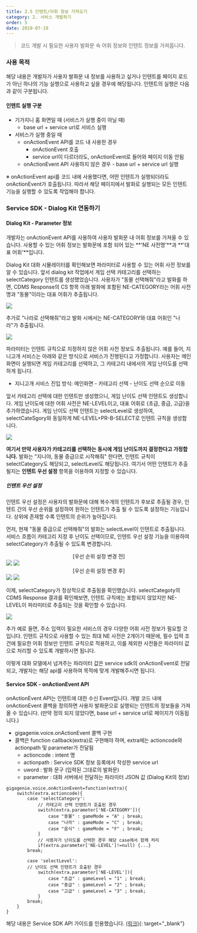 ```yaml
---
title: 2.5 인텐트/어휘 정보 가져오기
category: 2. 서비스 개발하기
order: 5
date: 2019-07-19
---
```


> 코드 개발 시 필요한 사용자 발화문 속 어휘 정보와 인텐트 정보를 가져옵니다.

### 사용 목적

해당 내용은 개발자가 사용자 발화문 내 정보를 사용하고 싶거나 인텐트를 페이지 로드가 아닌 하나의 기능 실행으로 사용하고 싶을 경우에 해당됩니다. 인텐트의 실행은 다음과 같이 구분됩니다. 

#### 인텐트 실행 구분

- 기가지니 홈 화면일 때 (서비스가 실행 중이 아닐 때)
  - base url + service url로 서비스 실행
- 서비스가 실행 중일 때
  - onActionEvent API를 코드 내 사용한 경우
    - onActionEvent 호출
    - service url이 다르더라도, onActionEvent로 들어와 페이지 이동 안됨
  - onActionEvent API 사용하지 않은 경우 - base url + service url 실행 

※ onActionEvent api를 코드 내에 사용했다면, 어떤 인텐트가 실행되더라도 onActionEvent가 호출됩니다. 따라서 해당 페이지에서 발화로 실행되는 모든 인텐트 기능을 실행할 수 있도록 작업해야 합니다. 

### Service SDK - Dialog Kit 연동하기

#### Dialog Kit - Parameter 정보

개발자는 onActionEvent API를 사용하여 사용자 발화문 내 어휘 정보를 가져올 수 있습니다. 사용할 수 있는 어휘 정보는 발화문에 포함 되어 있는 **'NE 사전명'**과 **'대표 어휘'**입니다.  

Dialog Kit 대화 시뮬레이터를 확인해보면 파라미터로 사용할 수 있는 어휘 사전 정보를 알 수 있습니다. 앞서 dialog kit 작업에서 게임 선택 카테고리를 선택하는 selectCategory 인텐트를 생성했었습니다. 사용자가 "동물 선택해줘"라고 발화를 하면, CDMS Response의 CS 항목 아래 발화에 포함된 NE-CATEGORY라는 어휘 사전명과 "동물"이라는 대표 어휘가 추출됩니다. 

<img src = "https://user-images.githubusercontent.com/36177711/61339349-5eb56980-a878-11e9-96d2-0c09a749883a.png">

추가로 "나라로 선택해줘"라고 발화 시에서는 NE-CATEGORY와 대표 어휘인 "나라"가 추출됩니다. 

<img src = "https://user-images.githubusercontent.com/36177711/61339549-35e1a400-a879-11e9-9f46-217da2297cc0.png">

파라미터는 인텐트 규칙으로 지정하지 않은 어휘 사전 정보도 추출됩니다. 
예를 들어, 지니고개 서비스는 아래와 같은 방식으로 서비스가 진행된다고 가정합니다. 사용자는 메인 화면이 실행되면 게임 카테고리를 선택하고, 그 카테고리 내에서의 게임 난이도를 선택하게 됩니다. 

- 지니고개 서비스 진입 방식: 메인화면 - 카테고리 선택 - 난이도 선택 순으로 이동

앞서 카테고리 선택에 대한 인텐트만 생성했으니, 게임 난이도 선택 인텐트도 생성합니다. 게임 난이도에 대한 어휘 사전은 NE-LEVEL이고, 대표 어휘로 {초급, 중급, 고급}을 추가하였습니다. 게임 난이도 선택 인텐트는 selectLevel로 생성하여, selectCateSgory와 동일하게 NE-LEVEL+PR-B-SELECT로 인텐트 규칙을 생성합니다. 

<img src = "https://user-images.githubusercontent.com/36177711/61339951-1cd9f280-a87b-11e9-9afd-78c67e53c863.png">

**여기서 만약 사용자가 카테고리를 선택하는 동시에 게임 난이도까지 결정한다고 가정합니다.** 
발화는 "지니야, 동물 중급으로 시작해줘" 한다면, 인텐트 규칙이 selectCategory도 해당되고, selectLevel도 해당됩니다. 여기서 어떤 인텐트가 추출될지는 **인텐트 우선 설정** 항목을 이용하여 지정할 수 있습니다.

<h5>인텐트 우선 설정</h5>

인텐트 우선 설정은 사용자의 발화문에 대해 복수개의 인텐트가 후보로 추출될 경우, 인텐트 간의 우선 순위를 설정하여 원하는 인텐트가 추출 될 수 있도록 설정하는 기능입니다. 상위에 존재할 수록 인텐트의 순위가 높아집니다.

먼저, 현재 "동물 중급으로 선택해줘"의 발화는 selectLevel이 인텐트로 추출됩니다. 
서비스 흐름이 카테고리 지정 후 난이도 선택이므로, 인텐트 우선 설정 기능을 이용하여 selectCategory가 추출될 수 있도록 변경합니다.

<div style="text-align:center"> [우선 순위 설정 변경 전]</div>

<img src = 'https://user-images.githubusercontent.com/36177711/61340609-041f0c00-a87e-11e9-9173-d61ce5d6d5d4.png'>

<img src = "https://user-images.githubusercontent.com/36177711/61340524-a5f22900-a87d-11e9-91c5-48eed85d3708.png">

<div style="text-align:center">[우선 순위 설정 변경 후]</div>

<img src = "https://user-images.githubusercontent.com/36177711/61340649-2ca70600-a87e-11e9-8d75-75acbd1f6015.png">

<img src = "https://user-images.githubusercontent.com/36177711/61340717-80195400-a87e-11e9-9110-50f7fa91520b.png">

이제, selectCategory가 정상적으로 추출됨을 확인했습니다. selectCategoty의 CDMS Response 결과를 확인해보면, 인텐트 규칙에는 포함되지 않았지만 NE-LEVEL이 파라미터로 추출되는 것을 확인할 수 있습니다. 

<img src = "https://user-images.githubusercontent.com/36177711/61341793-ce305680-a882-11e9-817b-3f5c46c5a52d.png">

추가 예로 들면, 주소 입력이 필요한 서비스의 경우 다양한 어휘 사전 정보가 필요할 것입니다. 인텐트 규칙으로 사용할 수 있는 최대 NE 사전은 2개이기 때문에, 필수 입력 조건에 필요한 어휘 정보만 인텐트 규칙으로 적용하고, 이를 제외한 사전들은 파라미터 값으로 처리할 수 있도록 개발하시면 됩니다.

이렇게 대화 모델에서 넘겨주는 파라미터 값은 service sdk의 onActionEvent로 전달 되고, 개발자는 해당 api를 사용하여 목적에 맞게 개발해주시면 됩니다.

#### Service SDK - onActionEvent API

onActionEvent API는 인텐트에 대한 수신 Event입니다. 개발 코드 내에 onActionEvent 콜백을 정의하면 사용자 발화문으로 실행되는 인텐트의 정보들을 가져올 수 있습니다. (만약 정의 되지 않았다면, base url + service url로 페이지가 이동됩니다.)

- gigagenie.voice.onActionEvent 콜백 구현
- 콜백은 function callback(extra)로 구현해야 하며, extra에는 actioncode와 actionpath 및 parameter가 전달됨
  - actioncode : intent 명
  - actionpath : Service SDK 정보 등록에서 작성한 service url
  - uword : 발화 문구 (입력된 그대로의 발화문)
  - parameter : 대화 서버에서 전달하는 파라미터 JSON 값 (Dialog Kit의 정보)

```
gigagenie.voice.onActionEvent=function(extra){
	switch(extra.actioncode){
		case 'selectCategory':
			// 카테고리 선택 인텐트가 호출된 경우
			switch(extra.parameter['NE-CATEGORY']){
				case "동물" : gameMode = "A" ; break;
				case "나라" : gameMode = "C" ; break;
				case "음식" : gameMode = "F" ; break;
			}
			// 사용자가 난이도를 선택한 경우 해당 case에서 함께 처리
			if(extra.parameter['NE-LEVEL']!=null) {...}
		break;
		
		case 'selectLevel':
		// 난이도 선택 인텐트가 호출된 경우
			switch(extra.parameter['NE-LEVEL']){
				case "초급" : gameLevel = "1" ; break;
				case "중급" : gameLevel = "2" ; break;
				case "고급" : gameLevel = "3" ; break;
			}
		break;
	}
}
```

해당 내용은 Service SDK API 가이드를 인용했습니다. [(링크)](https://github.com/GiGAGenie-ServiceSDK/UserGuide/wiki/voice.onActionEvent){: target="_blank"}

